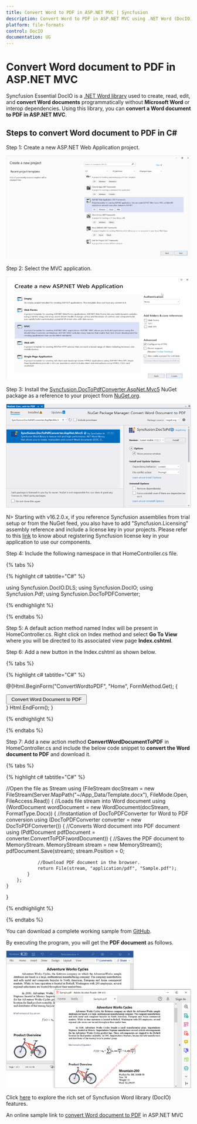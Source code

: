 ```yaml
---
title: Convert Word to PDF in ASP.NET MVC | Syncfusion
description: Convert Word to PDF in ASP.NET MVC using .NET Word (DocIO) library library without Microsoft Word or interop dependencies.
platform: file-formats
control: DocIO
documentation: UG
---
```


# Convert Word document to PDF in ASP.NET MVC

Syncfusion Essential DocIO is a [.NET Word library](https://www.syncfusion.com/document-processing/word-framework/net/word-library) used to create, read, edit, and **convert Word documents** programmatically without **Microsoft Word** or interop dependencies. Using this library, you can **convert a Word document to PDF in ASP.NET MVC**.

## Steps to convert Word document to PDF in C#

Step 1: Create a new ASP.NET Web Application project.

![Create ASP.NET MVC application in Visual Studio](ASP-NET-MVC_images/CreateProjectforConversion.png)

Step 2: Select the MVC application.

![Create ASP.NET MVC application in Visual Studio](ASP-NET-MVC_images/MVC.png)

Step 3: Install the [Syncfusion.DocToPdfConverter.AspNet.Mvc5](https://www.nuget.org/packages/Syncfusion.DocToPdfConverter.AspNet.Mvc5) NuGet package as a reference to your project from [NuGet.org](https://www.nuget.org/).

![Install DocIO ASP.NET MVC NuGet package](ASP-NET-MVC_images/NugetPackage.png)

N> Starting with v16.2.0.x, if you reference Syncfusion assemblies from trial setup or from the NuGet feed, you also have to add "Syncfusion.Licensing" assembly reference and include a license key in your projects. Please refer to this [link](https://help.syncfusion.com/common/essential-studio/licensing/overview) to know about registering Syncfusion license key in your application to use our components.

Step 4: Include the following namespace in that HomeController.cs file.

{% tabs %}

{% highlight c# tabtitle="C#" %}

using Syncfusion.DocIO.DLS;
using Syncfusion.DocIO;
using Syncfusion.Pdf;
using Syncfusion.DocToPDFConverter;

{% endhighlight %}

{% endtabs %}

Step 5: A default action method named Index will be present in HomeController.cs. Right click on Index method and select **Go To View** where you will be directed to its associated view page **Index.cshtml**.

Step 6: Add a new button in the Index.cshtml as shown below.

{% tabs %}

{% highlight c# tabtitle="C#" %}

@{Html.BeginForm("ConvertWordtoPDF", "Home", FormMethod.Get);
{
<div>
    <input type="submit" value="Convert Word Document to PDF" style="width:220px;height:27px" />
</div>
}
Html.EndForm();
}

{% endhighlight %}

{% endtabs %}

Step 7: Add a new action method **ConvertWordDocumentToPDF** in HomeController.cs and include the below code snippet to **convert the Word document to PDF** and download it.

{% tabs %}

{% highlight c# tabtitle="C#" %}

//Open the file as Stream
using (FileStream docStream = new FileStream(Server.MapPath("~/App_Data/Template.docx"), FileMode.Open, FileAccess.Read))
{
    //Loads file stream into Word document
    using (WordDocument wordDocument = new WordDocument(docStream, FormatType.Docx))
    {
        //Instantiation of DocToPDFConverter for Word to PDF conversion
        using (DocToPDFConverter converter = new DocToPDFConverter())
        {
            //Converts Word document into PDF document
            using (PdfDocument pdfDocument = converter.ConvertToPDF(wordDocument))
            {
                //Saves the PDF document to MemoryStream.
                MemoryStream stream = new MemoryStream();
                pdfDocument.Save(stream);
                stream.Position = 0;

                //Download PDF document in the browser.
                return File(stream, "application/pdf", "Sample.pdf");
            }                       
        };                 
    }
}

{% endhighlight %}

{% endtabs %}

You can download a complete working sample from [GitHub](https://github.com/SyncfusionExamples/DocIO-Examples/tree/main/Word-to-PDF-Conversion/Convert-Word-document-to-PDF/ASP.NET-MVC).

By executing the program, you will get the **PDF document** as follows.

![Word to PDF in ASP.NET MVC](WordToPDF_images/OutputImage.png)

Click [here](https://www.syncfusion.com/document-processing/word-framework/net) to explore the rich set of Syncfusion Word library (DocIO) features. 

An online sample link to [convert Word document to PDF](https://ej2.syncfusion.com/aspnetmvc/Word/DOCtoPDF#/material3) in ASP.NET MVC 